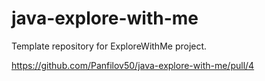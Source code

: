 # java-explore-with-me

Template repository for ExploreWithMe project.

https://github.com/Panfilov50/java-explore-with-me/pull/4
